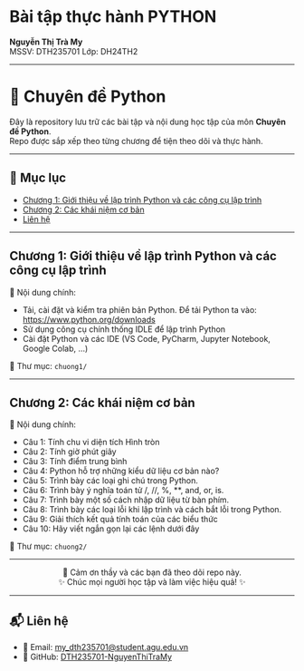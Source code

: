 <p align="center">
  <h1>Bài tập thực hành PYTHON</h1>
  <b>Nguyễn Thị Trà My</b><br>
  MSSV: DTH235701
  Lớp: DH24TH2
</p>

---

# 🐍 Chuyên đề Python

Đây là repository lưu trữ các bài tập và nội dung học tập của môn **Chuyên đề Python**.  
Repo được sắp xếp theo từng chương để tiện theo dõi và thực hành.

---

## 📑 Mục lục
- [Chương 1: Giới thiệu về lập trình Python và các công cụ lập trình](#chương-1-giới-thiệu-về-lập-trình-python-và-các-công-cụ-lập-trình)
- [Chương 2: Các khái niệm cơ bản](#chương-2-các-khái-niệm-cơ-bản)
- [Liên hệ](#liên-hệ)

---

## Chương 1: Giới thiệu về lập trình Python và các công cụ lập trình
🔹 Nội dung chính:
- Tải, cài đặt và kiểm tra phiên bản Python. Để tải Python ta vào: https://www.python.org/downloads  
- Sử dụng công cụ chính thống IDLE để lập trình Python   
- Cài đặt Python và các IDE (VS Code, PyCharm, Jupyter Notebook, Google Colab, …)    

📂 Thư mục: `chuong1/`  

---

## Chương 2: Các khái niệm cơ bản
🔹 Nội dung chính:
- Câu 1: Tính chu vi diện tích Hình tròn   
- Câu 2: Tính giờ phút giây   
- Câu 3: Tính điểm trung bình  
- Câu 4: Python hỗ trợ những kiểu dữ liệu cơ bản nào?   
- Câu 5: Trình bày các loại ghi chú trong Python.
- Câu 6: Trình bày ý nghĩa toán tử /, //, %, **, and, or, is.
- Câu 7: Trình bày một số cách nhập dữ liệu từ bàn phím.
- Câu 8: Trình bày các loại lỗi khi lập trình và cách bắt lỗi trong Python.
- Câu 9: Giải thích kết quả tính toán của các biểu thức
- Câu 10: Hãy viết ngắn gọn lại các lệnh dưới đây  

📂 Thư mục: `chuong2/`  

---
<p align="center">
  🙏 Cảm ơn thầy và các bạn đã theo dõi repo này. <br>
  ✨ Chúc mọi người học tập và làm việc hiệu quả! ✨
</p>

---
## 📬 Liên hệ
- 📧 Email: my_dth235701@student.agu.edu.vn
- 📌 GitHub: [DTH235701-NguyenThiTraMy](https://github.com/DTH235701-NguyenThiTraMy)
